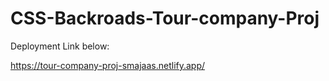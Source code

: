 # CSS-Backroads-Tour-company-Proj

Deployment Link below:

https://tour-company-proj-smajaas.netlify.app/
